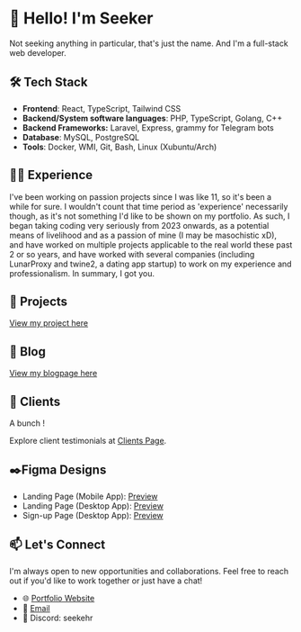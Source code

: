 # 👋 Hello! I'm Seeker

Not seeking anything in particular, that's just the name. And I'm a full-stack web developer. 

## 🛠️ Tech Stack

- **Frontend**: React, TypeScript, Tailwind CSS
- **Backend/System software languages**: PHP, TypeScript, Golang, C++
- **Backend Frameworks:** Laravel, Express, grammy for Telegram bots 
- **Database**: MySQL, PostgreSQL
- **Tools**: Docker, WMI, Git, Bash, Linux (Xubuntu/Arch)

## 🧑‍💼 Experience

I've been working on passion projects since I was like 11, so it's been a while for sure. I wouldn't count that time period as 'experience' necessarily though, as it's not something I'd like to be shown on my portfolio. As such, I began taking coding very seriously from 2023 onwards, as a potential means of livelihood and as a passion of mine (I may be masochistic xD), and have worked on multiple projects applicable to the real world these past 2 or so years, and have worked with several companies (including LunarProxy and twine2, a dating app startup) to work on my experience and professionalism. In summary, I got you. 

## 🚀 Projects
[View my project here](https://seekehr.github.io/projects.html)

## 📝 Blog
[View my blogpage here](https://seekehr.github.io/blog/)

## 🤝 Clients

A bunch !

Explore client testimonials at [Clients Page](https://seekehr.github.io/clients.html).

## ✒️Figma Designs
- Landing Page (Mobile App): [Preview](https://www.figma.com/proto/Mih7sESc03b9LBBWv188CK/Twine2?node-id=0-1&p=f&t=l9POzcwIExQl1u9l-0&scaling=scale-down&content-scaling=fixed&page-id=0%3A1)
- Landing Page (Desktop App): [Preview](https://www.figma.com/proto/fUHcuIs93ewhPB7tq9Y2GG/httpwire?node-id=49-4&p=f&t=T3nOdip0JqeEMQgR-0&scaling=contain&content-scaling=fixed&page-id=49%3A2)
- Sign-up Page (Desktop App): [Preview](https://www.figma.com/proto/fUHcuIs93ewhPB7tq9Y2GG/httpwire?node-id=0-1&p=f&t=T3nOdip0JqeEMQgR-0&scaling=contain&content-scaling=fixed&page-id=0%3A1)
  
## 📫 Let's Connect

I'm always open to new opportunities and collaborations. Feel free to reach out if you'd like to work together or just have a chat!

- 🌐 [Portfolio Website](https://seekehr.github.io)
- 📧 [Email](mailto:grouchyseeker@gmail.com)
- 💼 Discord: seekehr
